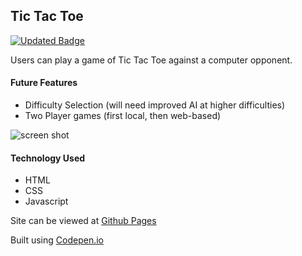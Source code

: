 ## Tic Tac Toe

[![Updated Badge](https://badges.pufler.dev/updated/tylerkkp/tic-cat-toe)](https://badges.pufler.dev)

Users can play a game of Tic Tac Toe against a computer opponent. 

#### Future Features
* Difficulty Selection (will need improved AI at higher difficulties)
* Two Player games (first local, then web-based)

![screen shot][logo]

[logo]: https://github.com/tylerkkp/tic-tac-toe/blob/master/ttt.jpg "screen shot"

#### Technology Used
* HTML
* CSS
* Javascript

Site can be viewed at [Github Pages](https://www.tkkp.dev/tic-tac-toe/)

Built using [Codepen.io](https://codepen.io/tylerkkp/pen/odoaKz)

 
